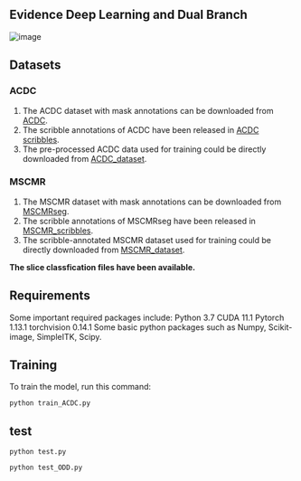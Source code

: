 ## Evidence Deep Learning and Dual Branch


![image](https://github.com/Gardnery/Evidence-Deep-Learning-and-Dual-Branch-Dynamic-Fusion/blob/main/images.png)


## Datasets

### ACDC
1. The ACDC dataset with mask annotations can be downloaded from [ACDC](https://www.creatis.insa-lyon.fr/Challenge/acdc/).
2. The scribble annotations of ACDC have been released in [ACDC scribbles](https://vios-s.github.io/multiscale-adversarial-attention-gates/data). 
3. The pre-processed ACDC data used for training could be directly downloaded from [ACDC_dataset](https://github.com/HiLab-git/WSL4MIS/tree/main/data/ACDC).

### MSCMR
1. The MSCMR dataset with mask annotations can be downloaded from [MSCMRseg](https://zmiclab.github.io/zxh/0/mscmrseg19/data.html). 
2. The scribble annotations of MSCMRseg have been released in [MSCMR_scribbles](https://github.com/BWGZK/CycleMix/tree/main/MSCMR_scribbles). 
3. The scribble-annotated MSCMR dataset used for training could be directly downloaded from [MSCMR_dataset](https://github.com/BWGZK/CycleMix/tree/main/MSCMR_dataset).

**The slice classfication files have been available.**

## Requirements

Some important required packages include:
Python 3.7
CUDA 11.1
Pytorch 1.13.1
torchvision 0.14.1
Some basic python packages such as Numpy, Scikit-image, SimpleITK, Scipy.


## Training

To train the model, run this command:

```train
python train_ACDC.py 
```

## test


```test_ACDC
python test.py
```
```test_ODD
python test_ODD.py
```


